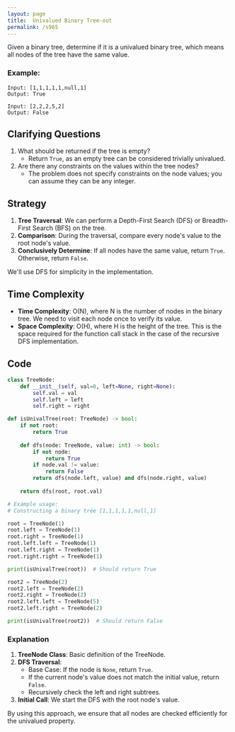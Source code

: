 ```yaml
---
layout: page
title:  Univalued Binary Tree-out
permalink: /s965
---
```

Given a binary tree, determine if it is a univalued binary tree, which means all nodes of the tree have the same value.


### Example:
```
Input: [1,1,1,1,1,null,1]
Output: True

Input: [2,2,2,5,2]
Output: False
```

## Clarifying Questions
1. What should be returned if the tree is empty?
   - Return `True`, as an empty tree can be considered trivially univalued.
2. Are there any constraints on the values within the tree nodes?
   - The problem does not specify constraints on the node values; you can assume they can be any integer.

## Strategy
1. **Tree Traversal**: We can perform a Depth-First Search (DFS) or Breadth-First Search (BFS) on the tree.
2. **Comparison**: During the traversal, compare every node's value to the root node's value. 
3. **Conclusively Determine**: If all nodes have the same value, return `True`. Otherwise, return `False`.

We'll use DFS for simplicity in the implementation.

## Time Complexity
- **Time Complexity**: O(N), where N is the number of nodes in the binary tree. We need to visit each node once to verify its value.
- **Space Complexity**: O(H), where H is the height of the tree. This is the space required for the function call stack in the case of the recursive DFS implementation.

## Code

```python
class TreeNode:
    def __init__(self, val=0, left=None, right=None):
        self.val = val
        self.left = left
        self.right = right

def isUnivalTree(root: TreeNode) -> bool:
    if not root:
        return True
    
    def dfs(node: TreeNode, value: int) -> bool:
        if not node:
            return True
        if node.val != value:
            return False
        return dfs(node.left, value) and dfs(node.right, value)
    
    return dfs(root, root.val)

# Example usage:
# Constructing a binary tree [1,1,1,1,1,null,1]

root = TreeNode(1)
root.left = TreeNode(1)
root.right = TreeNode(1)
root.left.left = TreeNode(1)
root.left.right = TreeNode(1)
root.right.right = TreeNode(1)

print(isUnivalTree(root))  # Should return True

root2 = TreeNode(2)
root2.left = TreeNode(2)
root2.right = TreeNode(2)
root2.left.left = TreeNode(5)
root2.left.right = TreeNode(2)

print(isUnivalTree(root2))  # Should return False
```

### Explanation
1. **TreeNode Class**: Basic definition of the TreeNode.
2. **DFS Traversal**: 
   - Base Case: If the node is `None`, return `True`.
   - If the current node's value does not match the initial value, return `False`.
   - Recursively check the left and right subtrees.
3. **Initial Call**: We start the DFS with the root node's value.

By using this approach, we ensure that all nodes are checked efficiently for the univalued property.